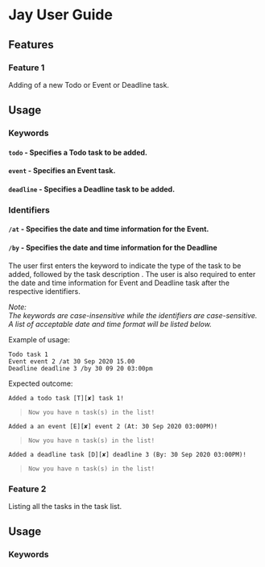 # Jay User Guide

## Features 

### Feature 1 
Adding of a new Todo or Event or Deadline task.

## Usage

### Keywords
#### `todo` - Specifies a Todo task to be added.
#### `event` - Specifies an Event task.
#### `deadline` - Specifies a Deadline task to be added.

### Identifiers
#### `/at` - Specifies the date and time information for the Event.
#### `/by` - Specifies the date and time information for the Deadline

The user first enters the keyword to indicate the type of the task to be added, followed by the task description
. The user is also required to enter the date and time information for Event and Deadline task after the respective
  identifiers.

*Note:*<br/>
*The keywords are case-insensitive while the identifiers are case-sensitive. A list of acceptable date and time
 format will be listed below.*

Example of usage: 

`Todo task 1`<br/>
`Event event 2 /at 30 Sep 2020 15.00`<br/>
`Deadline deadline 3 /by 30 09 20 03:00pm`<br/>

Expected outcome:

`Added a todo task [T][✘] task 1!` <br/>
> `Now you have n task(s) in the list!`

`Added a an event [E][✘] event 2 (At: 30 Sep 2020 03:00PM)!` <br/>
> `Now you have n task(s) in the list!`

`Added a deadline task [D][✘] deadline 3 (By: 30 Sep 2020 03:00PM)!`
>`Now you have n task(s) in the list!`

### Feature 2
Listing all the tasks in the task list.

## Usage

### Keywords